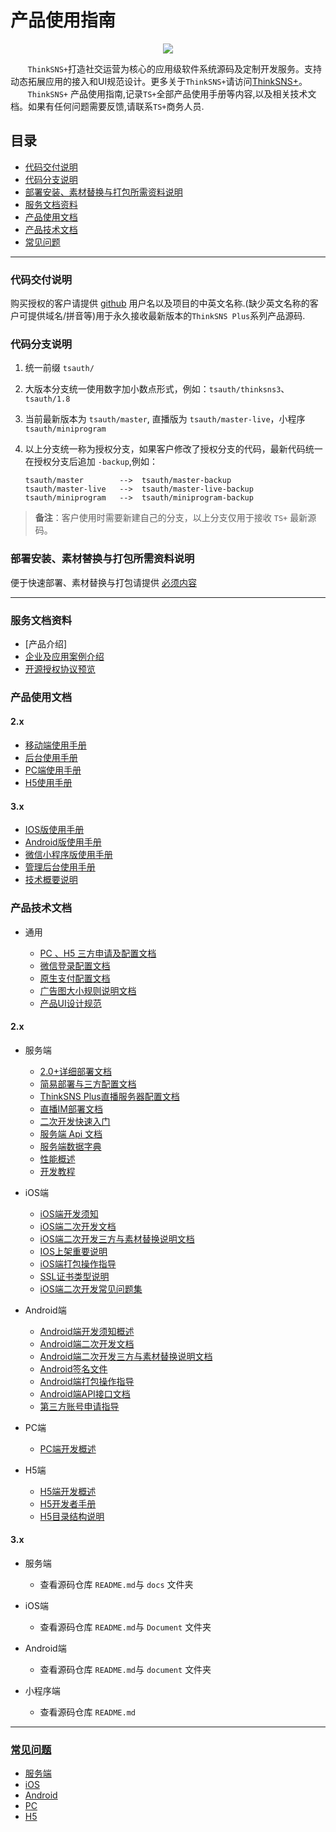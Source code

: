# 产品使用指南


<p align="center"><img src="https://tsplus.zhibocloud.cn/assets/pc/images/logo.png"></p>

&nbsp;&nbsp;&nbsp;&nbsp;&nbsp;&nbsp;&nbsp;`ThinkSNS+`打造社交运营为核心的应用级软件系统源码及定制开发服务。支持动态拓展应用的接入和UI规范设计。更多关于`ThinkSNS+`请访问[ThinkSNS+](http://www.thinksns.com/index.htmhttps://tsplus.zhibocloud.cn/assets/pc/images/logo.pngl)。</br>
	&nbsp;&nbsp;&nbsp;&nbsp;&nbsp;&nbsp;&nbsp;`ThinkSNS+` 产品使用指南,记录`TS+`全部产品使用手册等内容,以及相关技术文档。如果有任何问题需要反馈,请联系`TS+`商务人员.

## 目录
- [代码交付说明](#代码交付说明)
- [代码分支说明](#代码分支说明)
- [部署安装、素材替换与打包所需资料说明](#部署安装、素材替换与打包所需资料说明)
- [服务文档资料](#服务文档资料)
- [产品使用文档](#产品使用文档)
- [产品技术文档](#产品技术文档)
- [常见问题](#常见问题)



----

### 代码交付说明

购买授权的客户请提供 [github](https://github.com/) 用户名以及项目的中英文名称.(缺少英文名称的客户可提供域名/拼音等)用于永久接收最新版本的`ThinkSNS Plus`系列产品源码.



### 代码分支说明
	
1. 统一前缀 `tsauth/`	
2. 大版本分支统一使用数字加小数点形式，例如：`tsauth/thinksns3`、`tsauth/1.8`
3. 当前最新版本为 `tsauth/master`, 直播版为 `tsauth/master-live`，小程序`tsauth/miniprogram`
4. 以上分支统一称为授权分支，如果客户修改了授权分支的代码，最新代码统一在授权分支后追加 `-backup`,例如：
	
	```
	tsauth/master 		 -->  tsauth/master-backup
	tsauth/master-live   -->  tsauth/master-live-backup
	tsauth/miniprogram   -->  tsauth/miniprogram-backup
	
	```
> **备注**：客户使用时需要新建自己的分支，以上分支仅用于接收 `TS+` 最新源码。

### 部署安装、素材替换与打包所需资料说明

便于快速部署、素材替换与打包请提供 [必须内容](./deploy-package-res/README.md)



----


### 服务文档资料

* [产品介绍]
* [企业及应用案例介绍](http://www.thinksns.com/data/upload/ueditor/20171031/59f758931dab4.pptx)
* [开源授权协议预览](http://www.thinksns.com/data/upload/ueditor/20171031/59f75808623e0.pdf)

### 产品使用文档

#### 2.x
* [移动端使用手册](http://www.thinksns.com/data/upload/ueditor/20171101/59f96170569dd.pdf)
* [后台使用手册](http://www.thinksns.com/data/upload/ueditor/20171101/59f961d7a15a5.pdf)
* [PC端使用手册](http://www.thinksns.com/data/upload/ueditor/20171101/59f961c19a9d7.pdf)
* [H5使用手册](http://www.thinksns.com/data/upload/ueditor/20171101/59f961980fbe8.pdf)

#### 3.x

* [IOS版使用手册](./thinksns3/IOS端使用手册.docx)
* [Android版使用手册](./thinksns3/Android端使用手册.docx)
* [微信小程序版使用手册](./thinksns3/微信小程序版使用手册.docx)
* [管理后台使用手册](./thinksns3/后端使用手册.docx)
* [技术概要说明](./thinksns3/ThinkSNS-plusV3.pdf)

### 产品技术文档

* 通用

	* [PC 、H5 三方申请及配置文档](./技术文档/common/pc-h5-third-config.md)
	* [微信登录配置文档](./技术文档/common/wx-login-config.md)
	* [原生支付配置文档](./技术文档/common/plus-pay-config.md)
	* [广告图大小规则说明文档](./技术文档/common/ADVERT_DES.md)
	* [产品UI设计规范](./技术文档/common/README.md)

#### 2.x
	
* 服务端
	
	* [2.0+详细部署文档](https://slimkit.github.io/plus/guide/installation/install-plus.html#%E4%B8%8B%E8%BD%BD-plus-%E7%A8%8B%E5%BA%8F)
	* [简易部署与三方配置文档](./技术文档/server/thinksnsPlusSimpleDeploymentDoc.md)
	* [ThinkSNS Plus直播服务器配置文档](./技术文档/common/live_server_config.md)
	* [直播IM部署文档](./技术文档/common/zhibo_im_config.md)
   * [二次开发快速入门](https://slimkit.github.io/docs/server-guides-package.html)
	* [服务端 Api 文档](https://slimkit.github.io/docs/api-v2-overview.html)
	* [服务端数据字典](https://slimkit.github.io/docs/data-fields.html)
	* [性能概述](./技术文档/server/performance.md)
	* [开发教程](https://slimkit.github.io/plus/guide/dev/blog/)
	
	

* iOS端
	* [iOS端开发须知](./技术文档/iOS端/README.md)
	* [iOS端二次开发文档](./技术文档/iOS端/Thinksns%20Plus%20Document)
	* [iOS端二次开发三方与素材替换说明文档](./技术文档/iOS端/TS+%20iOS端应用配置.md)
	* [IOS上架重要说明](./技术文档/iOS端/ThinkSNS-Plus-AppStore-Review-v1.0.md)
	* [iOS端打包操作指导](http://www.jianshu.com/p/9df7d8930a3e)
	* [SSL证书类型说明](./技术文档/iOS端/SSL证书类型说明.md)
	* [iOS端二次开发常见问题集](./技术文档/iOS端/iOS端二次开发常见问题集.md)

* Android端
	* [Android端开发须知概述](./技术文档/Android-Platform/README.md)
	* [Android端二次开发文档](./技术文档/Android-Platform/document/tutorial/SecondaryDevelopmentTutorial.md)
	* [Android端二次开发三方与素材替换说明文档](./技术文档/Android-Platform/document/tutorial/SecondaryDevelopmentResourceReplaceTutorial.md)
	* [Android签名文件](./技术文档/Android-Platform/document/tutorial/AndroidCreateSignatureFileTutorial.md)
	* [Android端打包操作指导](./技术文档/Android-Platform/document/tutorial/AndroidPackageTutorial.md)
	* [Android端API接口文档](./技术文档/Android-Platform/document/app/API.md)
	* [第三方账号申请指导](./技术文档/Android-Platform/document/tutorial/AppPackageInfoTutorial.md)
	
* PC端
	* [PC端开发概述](./技术文档/PC/README.md)


* H5端
	* [H5端开发概述](https://github.com/zhiyicx/plus-component-h5/blob/master/README.md)
	* [H5开发者手册](https://github.com/slimkit/plus-small-screen-client/blob/master/CONTRIBUTING.md)
	* [H5目录结构说明](./技术文档/H5/CONSTRUCT.md)


#### 3.x

* 服务端
	
	* 查看源码仓库 `README.md`与 `docs` 文件夹
	

* iOS端
	* 查看源码仓库 `README.md`与 `Document` 文件夹

* Android端
	* 查看源码仓库 `README.md`与 `document` 文件夹

* 小程序端
	* 查看源码仓库 `README.md`



----


### [常见问题](./questions/ThinkSNSPlusHelp.md) 

* [服务端](https://github.com/slimkit/thinksns-plus-guide/issues?q=is%3Aopen+is%3Aissue+label%3APHP)
* [iOS](https://github.com/slimkit/thinksns-plus-guide/issues?q=is%3Aopen+is%3Aissue+label%3AIOS)
* [Android](https://github.com/slimkit/thinksns-plus-guide/issues?q=is%3Aopen+is%3Aissue+label%3AAndroid)
* [PC](https://github.com/slimkit/thinksns-plus-guide/issues?q=is%3Aopen+is%3Aissue+label%3APC)
* [H5](https://github.com/slimkit/thinksns-plus-guide/issues?q=is%3Aopen+is%3Aissue+label%3AH5)
